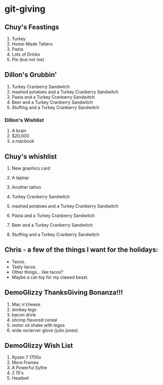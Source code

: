 # git-giving

## Chuy's Feastings

1. Turkey
2. Home-Made Tatters
3. Pasta
4. Lots of Drinks
5. Pie (but not me)

## Dillon's Grubbin'

1. Turkey Cranberry Sandwitch
2. mashed potatoes and a Turkey Cranberry Sandwitch
3. Pasta and a Turkey Cranberry Sandwitch
4. Beer and a Turkey Cranberry Sandwitch
5. Stuffing and a Turkey Cranberry Sandwitch

### Dillon's Wishlist

1. A brain
2. $20,000
3. a macbook

## Chuy's whishlist

1. New graohics card
2. A laptop
3. Another tattoo

4. Turkey Cranberry Sandwitch
5. mashed potatoes and a Turkey Cranberry Sandwitch
6. Pasta and a Turkey Cranberry Sandwitch
7. Beer and a Turkey Cranberry Sandwitch
8. Stuffing and a Turkey Cranberry Sandwitch

## Chris - a few of the things I want for the holidays:

* Tacos.
* Tasty tacos.
* Other things... like tacos?
* Maybe a cat-toy for my clawed beast.

## DemoGlizzy ThanksGiving Bonanza!!!

1. Mac n'cheese
2. donkey legs
3. bacon drink
4. shrimp flavored cereal
5. motor oil shake with legos
6. wide recierver glove (julio jones)

## DemoGlizzy Wish List

1. Ryzen 7 1700x
2. More Frames
3. A Powerful Sythe
4. 2 15's
5. Headset
